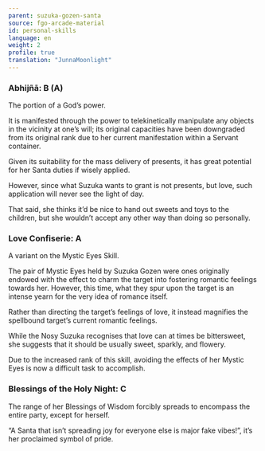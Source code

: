 ```yaml
---
parent: suzuka-gozen-santa
source: fgo-arcade-material
id: personal-skills
language: en
weight: 2
profile: true
translation: "JunnaMoonlight"
---
```


### Abhijñā: B (A)

The portion of a God’s power.

It is manifested through the power to telekinetically manipulate any objects in the vicinity at one’s will; its original capacities have been downgraded from its original rank due to her current manifestation within a Servant container.

Given its suitability for the mass delivery of presents, it has great potential for her Santa duties if wisely applied.

However, since what Suzuka wants to grant is not presents, but love, such application will never see the light of day.

That said, she thinks it’d be nice to hand out sweets and toys to the children, but she wouldn’t accept any other way than doing so personally.

### Love Confiserie: A

A variant on the Mystic Eyes Skill.

The pair of Mystic Eyes held by Suzuka Gozen were ones originally endowed with the effect to charm the target into fostering romantic feelings towards her. However, this time, what they spur upon the target is an intense yearn for the very idea of romance itself.

Rather than directing the target’s feelings of love, it instead magnifies the spellbound target’s current romantic feelings.

While the Nosy Suzuka recognises that love can at times be bittersweet, she suggests that it should be usually sweet, sparkly, and flowery.

Due to the increased rank of this skill, avoiding the effects of her Mystic Eyes is now a difficult task to accomplish.

### Blessings of the Holy Night: C

The range of her Blessings of Wisdom forcibly spreads to encompass the entire party, except for herself.

“A Santa that isn’t spreading joy for everyone else is major fake vibes!”, it’s her proclaimed symbol of pride.

